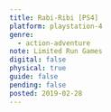 ```yaml
---
title: Rabi-Ribi [PS4]
platform: playstation-4
genre:
  - action-adventure
note: Limited Run Games
digital: false
physical: true
guide: false
pending: false
posted: 2019-02-28
---
```

